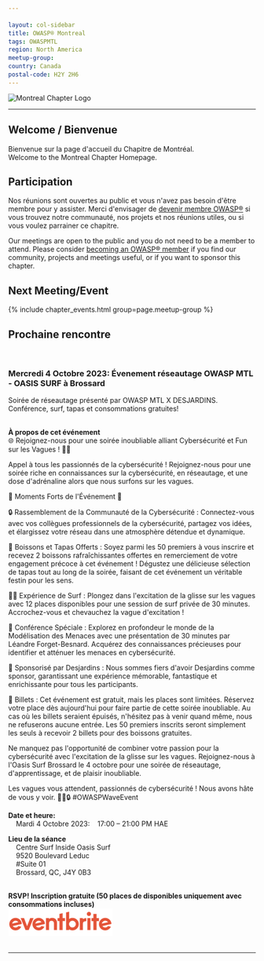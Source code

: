 ```yaml
---

layout: col-sidebar
title: OWASP® Montreal
tags: OWASPMTL
region: North America
meetup-group:
country: Canada
postal-code: H2Y 2H6
---
```


![Montreal Chapter Logo](assets/images/OWASP_Montreal_Chapter.png)

---
## Welcome / Bienvenue
Bienvenue sur la page d'accueil du Chapitre de Montréal.
<br>
Welcome to the Montreal Chapter Homepage.

## Participation
Nos réunions sont ouvertes au public et vous n'avez pas besoin d'être membre pour y assister. Merci d'envisager de [devenir membre OWASP®](https://owasp.org/membership/) si vous trouvez notre communauté, nos projets et nos réunions utiles, ou si vous voulez parrainer ce chapitre.

Our meetings are open to the public and you do not need to be a member to attend. Please consider [becoming an OWASP® member](https://owasp.org/membership/) if you find our community, projects and meetings useful, or if you want to sponsor this chapter.

Next Meeting/Event <!-- You should keep this section as it will populate your meetup events -->
---------------------
{% include chapter_events.html group=page.meetup-group %}

## Prochaine rencontre
<br>

### **Mercredi 4 Octobre 2023: Évenement réseautage OWASP MTL - OASIS SURF à Brossard**
Soirée de réseautage présenté par OWASP MTL X DESJARDINS. Conférence, surf, tapas et consommations gratuites!
<br>
<br>

**À propos de cet événement**
<br>
🌐 Rejoignez-nous pour une soirée inoubliable alliant Cybersécurité et Fun sur les Vagues ! 🏄‍♂️

Appel à tous les passionnés de la cybersécurité ! Rejoignez-nous pour une soirée riche en connaissances sur la cybersécurité, en réseautage, et une dose d'adrénaline alors que nous surfons sur les vagues.

🌊 Moments Forts de l'Événement 🌊

🔒 Rassemblement de la Communauté de la Cybersécurité : Connectez-vous avec vos collègues professionnels de la cybersécurité, partagez vos idées, et élargissez votre réseau dans une atmosphère détendue et dynamique.

🍹 Boissons et Tapas Offerts : Soyez parmi les 50 premiers à vous inscrire et recevez 2 boissons rafraîchissantes offertes en remerciement de votre engagement précoce à cet événement ! Dégustez une délicieuse sélection de tapas tout au long de la soirée, faisant de cet événement un véritable festin pour les sens.

🏄‍♂️ Expérience de Surf : Plongez dans l'excitation de la glisse sur les vagues avec 12 places disponibles pour une session de surf privée de 30 minutes. Accrochez-vous et chevauchez la vague d'excitation !

🎤 Conférence Spéciale : Explorez en profondeur le monde de la Modélisation des Menaces avec une présentation de 30 minutes par Léandre Forget-Besnard. Acquérez des connaissances précieuses pour identifier et atténuer les menaces en cybersécurité.

🤝 Sponsorisé par Desjardins : Nous sommes fiers d'avoir Desjardins comme sponsor, garantissant une expérience mémorable, fantastique et enrichissante pour tous les participants.

🎫 Billets : Cet événement est gratuit, mais les places sont limitées. Réservez votre place dès aujourd'hui pour faire partie de cette soirée inoubliable. Au cas où les billets seraient épuisés, n'hésitez pas à venir quand même, nous ne refuserons aucune entrée. Les 50 premiers inscrits seront simplement les seuls à recevoir 2 billets pour des boissons gratuites.

Ne manquez pas l'opportunité de combiner votre passion pour la cybersécurité avec l'excitation de la glisse sur les vagues. Rejoignez-nous à l'Oasis Surf Brossard le 4 octobre pour une soirée de réseautage, d'apprentissage, et de plaisir inoubliable.

Les vagues vous attendent, passionnés de cybersécurité ! Nous avons hâte de vous y voir. 🏄‍♀️🔒 #OWASPWaveEvent

**Date et heure:**
<br>
&nbsp;&nbsp;&nbsp;&nbsp;Mardi 4 Octobre 2023: &nbsp;&nbsp;&nbsp;17:00 – 21:00 PM HAE
<br>

**Lieu de la séance**
<br>
&nbsp;&nbsp;&nbsp;&nbsp;Centre Surf Inside Oasis Surf<br>
&nbsp;&nbsp;&nbsp;&nbsp;9520 Boulevard Leduc<br>
&nbsp;&nbsp;&nbsp;&nbsp;#Suite 01<br>
&nbsp;&nbsp;&nbsp;&nbsp;Brossard, QC, J4Y 0B3
<br>
<br>

**RSVP! Inscription gratuite (50 places de disponibles uniquement avec consommations incluses)**
<br>
<a href="https://www.eventbrite.com/e/billets-evenement-reseautage-owasp-mtl-oasis-surf-a-brossard-721525200297?aff=oddtdtcreator"><img src="./assets/images/eventbrite_logo.png"></a>
<br>
<br>

---------------------

<br>

